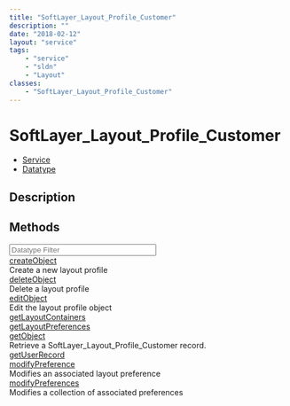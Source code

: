 ```yaml
---
title: "SoftLayer_Layout_Profile_Customer"
description: ""
date: "2018-02-12"
layout: "service"
tags:
    - "service"
    - "sldn"
    - "Layout"
classes:
    - "SoftLayer_Layout_Profile_Customer"
---
```

# SoftLayer_Layout_Profile_Customer
<div id='service-datatype'>
    <ul id='sldn-reference-tabs'>
    <li id='service'> <a href='/reference/services/SoftLayer_Layout_Profile_Customer' >Service</a></li>    <li id='datatype'> <a href='/reference/datatypes/SoftLayer_Layout_Profile_Customer' >Datatype</a></li>
    </ul>
</div>

## Description

        
        
<div id="properties" class="content">
    <h2>Methods</h2>
    <div class="view-filters">
        <div class="clearfix">
            <div class="search-input-box">
                <input placeholder="Datatype Filter" onkeyup="titleSearch(inputId='edit-combine', divId='method-div', elementClass='method-row')" 
                    type="text" id="edit-combine" value="" size="30" maxlength="128" class="form-text">
            </div>
        </div>
    </div>
    <div id="method-div">
            <div class="method-row">
                        <span class='view-field-title'><a href='/reference/services/SoftLayer_Layout_Profile_Customer/createObject'> createObject</a> </span>
            <div class='views-field-body'>Create a new layout profile</div>
        </div>
            <div class="method-row">
                        <span class='view-field-title'><a href='/reference/services/SoftLayer_Layout_Profile_Customer/deleteObject'> deleteObject</a> </span>
            <div class='views-field-body'>Delete a layout profile</div>
        </div>
            <div class="method-row">
                        <span class='view-field-title'><a href='/reference/services/SoftLayer_Layout_Profile_Customer/editObject'> editObject</a> </span>
            <div class='views-field-body'>Edit the layout profile object</div>
        </div>
            <div class="method-row">
                        <span class='view-field-title'><a href='/reference/services/SoftLayer_Layout_Profile_Customer/getLayoutContainers'> getLayoutContainers</a> </span>
            <div class='views-field-body'></div>
        </div>
            <div class="method-row">
                        <span class='view-field-title'><a href='/reference/services/SoftLayer_Layout_Profile_Customer/getLayoutPreferences'> getLayoutPreferences</a> </span>
            <div class='views-field-body'></div>
        </div>
            <div class="method-row">
                        <span class='view-field-title'><a href='/reference/services/SoftLayer_Layout_Profile_Customer/getObject'> getObject</a> </span>
            <div class='views-field-body'>Retrieve a SoftLayer_Layout_Profile_Customer record.</div>
        </div>
            <div class="method-row">
                        <span class='view-field-title'><a href='/reference/services/SoftLayer_Layout_Profile_Customer/getUserRecord'> getUserRecord</a> </span>
            <div class='views-field-body'></div>
        </div>
            <div class="method-row">
                        <span class='view-field-title'><a href='/reference/services/SoftLayer_Layout_Profile_Customer/modifyPreference'> modifyPreference</a> </span>
            <div class='views-field-body'>Modifies an associated layout preference</div>
        </div>
            <div class="method-row">
                        <span class='view-field-title'><a href='/reference/services/SoftLayer_Layout_Profile_Customer/modifyPreferences'> modifyPreferences</a> </span>
            <div class='views-field-body'>Modifies a collection of associated preferences</div>
        </div>
        </div>
</div>

